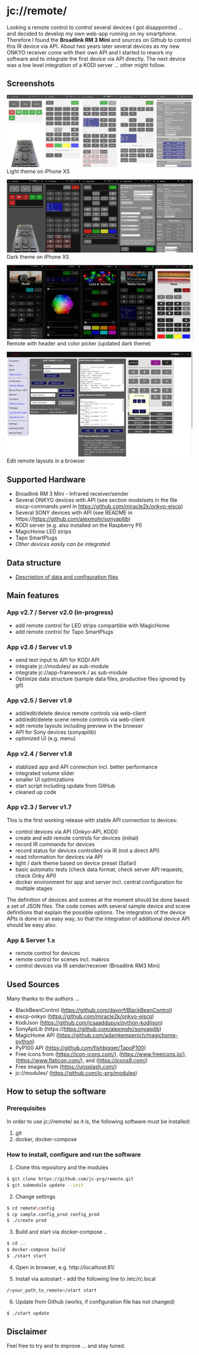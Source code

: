 # jc://remote/

Looking a remote control to control several devices I got disappointed ... and decided to develop my own web-app running on my smartphone.
Therefore I found the **Broadlink RM 3 Mini** and sources on Github to control this IR device via API. About two years later several devices
as my new ONKYO receiver come with their own API and I started to rework my software and to integrate the first device via API directly.
The next device was a low level integration of a KODI server ... other might follow.

## Screenshots 

![light theme](docs/remote_standard.png)
Light theme on iPhone XS

![dark theme](docs/remote_dark.png)
Dark theme on iPhone XS

![scenes with header](docs/remote_new.png)
Remote with header and color picker (updated dark theme)

![edit mode](docs/remote_edit.png)
Edit remote layouts in a browser

## Supported Hardware

* Broadlink RM 3 Mini - Infrared receiver/sender
* Several ONKYO devices with API (see section modelsets in the file eiscp-commands.yaml in https://github.com/miracle2k/onkyo-eiscp)
* Several SONY devices with API (see README in https://https://github.com/alexmohr/sonyapilib)
* KODI server (e.g. also installed on the Raspberry PI)
* MagicHome LED strips 
* Tapo SmartPlugs
* *Other devices easily can be integrated*

## Data structure

* [Description of data and configuration files](data/README.md)

## Main features

### App v2.7 / Server v2.0 (in-progress)

* add remote control for LED strips compartible with MagicHome
* add remote control for Tapo SmartPlugs

### App v2.6 / Server v1.9

* send text input to API for KODI API
* integrate jc://modules/ as sub-module
* integrate jc://app-framework / as sub-module
* Optimize data structure (sample data files, productive files ignored by git)

### App v2.5 / Server v1.9

* add/edit/delete device remote controls via web-client
* add/edit/delete scene remote controls via web-client
* edit remote layouts including preview in the browser
* API for Sony devices (sonyapilib)
* optimized UI (e.g. menu)

### App v2.4 / Server v1.8

* stablized app and API connection incl. better performance
* integrated volume slider
* smaller UI optimizations
* start script including update from GitHub
* cleaned up code

### App v2.3 / Server v1.7

This is the first working release with stable API connection to devices:

* control devices via API (Onkyo-API, KODI)
* create and edit remote controls for devices (initial)
* record IR commands for devices
* record status for devices controlled via IR (not a direct API)
* read information for devices via API
* light / dark theme based on device preset (Safari)
* basic automatic tests (check data format, check server API requests, check Onky API)
* docker environment for app and server incl. central configuration for multiple stages

The definition of devices and scenes at the moment should be done based a set of JSON files. 
The code comes with several sample device and scene definitions that explain the possible options.
The integration of the device APIs is done in an easy way, so that the integration of additional device API should be easy also.

### App & Server 1.x

* remote control for devices
* remote control for scenes incl. makros
* control devices via IR sender/receiver (Broadlink RM3 Mini)

## Used Sources

Many thanks to the authors ...
  
* BlackBeanControl (https://github.com/davorf/BlackBeanControl)
* eiscp-onkyo (https://github.com/miracle2k/onkyo-eiscp)
* KodiJson (https://github.com/jcsaaddupuy/python-kodijson)
* SonyApiLib (https://https://github.com/alexmohr/sonyapilib)
* MagicHome API (https://github.com/adamkempenich/magichome-python)
* PyP100 API (https://github.com/fishbigger/TapoP100)
* Free icons from (https://icon-icons.com/), (https://www.freeicons.io/), (https://www.flaticon.com/), and (https://icons8.com/)
* Free images from (https://unsplash.com/)
* jc://modules/ (https://github.com/jc-prg/modules)


## How to setup the software

### Prerequisites

In order to use jc://remote/ as it is, the following software must be installed:

1. git
2. docker, docker-compose


### How to install, configure and run the software

1. Clone this repository and the modules

```bash
$ git clone https://github.com/jc-prg/remote.git
$ git submodule update --init
```

2. Change settings

```bash
$ cd remote\config
$ cp sample.config_prod config_prod
$ ./create prod
```

3. Build and start via docker-compose ..

```bash
$ cd ..
$ docker-compose build
$ ./start start
```

4. Open in browser, e.g. http://localhost:81/

5. Install via autostart - add the following line to /etc/rc.local

```bash
/<your_path_to_remote>/start start
```

6. Update from Github (works, if configuration file has not changed)

```bash
$ ./start update
```

## Disclaimer

Feel free to try and to improve ... and stay tuned.

